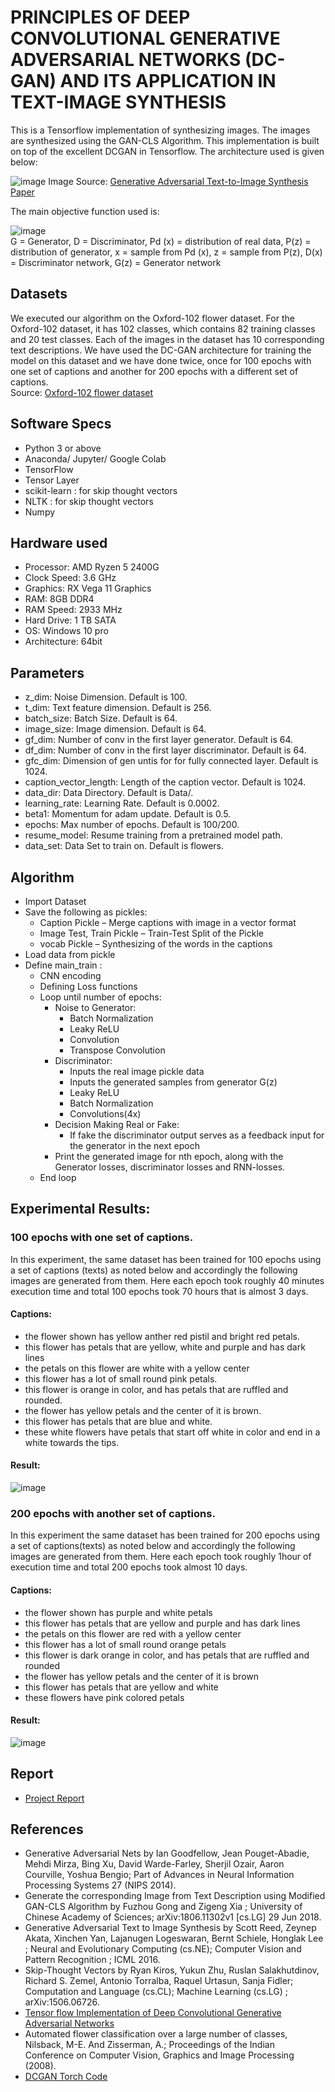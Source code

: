 # PRINCIPLES OF DEEP CONVOLUTIONAL GENERATIVE ADVERSARIAL NETWORKS (DC-GAN) AND ITS APPLICATION IN TEXT-IMAGE SYNTHESIS

This is a Tensorflow implementation of synthesizing images. The images are synthesized using the GAN-CLS Algorithm. This implementation is built on top of the excellent DCGAN in Tensorflow.
The architecture used is given below:

![image](https://github.com/Sayak007/Text-to-Image-Synthesis-using-DCGAN/blob/main/Images/img2.jpg)
Image Source: [Generative Adversarial Text-to-Image Synthesis Paper](https://arxiv.org/abs/1605.05396)

The main objective function used is:

![image](https://github.com/Sayak007/Text-to-Image-Synthesis-using-DCGAN/blob/main/Images/img1.jpg)<br /> 
G = Generator, D = Discriminator, Pd (x) = distribution of real data, P(z) = distribution of generator, 
x = sample from Pd (x), z = sample from P(z), D(x) = Discriminator network, G(z) = Generator network

## Datasets
We executed our algorithm on the Oxford-102 flower dataset. For the Oxford-102 dataset, it has 102 classes, which contains 82 training classes and 20 test classes. Each of the images in the dataset has 10 corresponding text descriptions. We have used the DC-GAN architecture for training the model on this dataset and we have done twice, once for 100 epochs with one set of captions and another for 200 epochs with a different set of captions. 
<br/>Source: [Oxford-102 flower dataset](https://www.robots.ox.ac.uk/~vgg/data/flowers/102/)

## Software Specs
* Python 3 or above
* Anaconda/ Jupyter/ Google Colab
* TensorFlow 
* Tensor Layer
* scikit-learn : for skip thought vectors
* NLTK : for skip thought vectors
* Numpy 

## Hardware used
* Processor: AMD Ryzen 5 2400G
* Clock Speed: 3.6 GHz
* Graphics: RX Vega 11 Graphics
* RAM: 8GB DDR4
* RAM Speed: 2933 MHz
* Hard Drive: 1 TB SATA
* OS: Windows 10 pro
* Architecture: 64bit

## Parameters
* z_dim: Noise Dimension. Default is 100.
* t_dim: Text feature dimension. Default is 256.
* batch_size: Batch Size. Default is 64.
* image_size: Image dimension. Default is 64.
* gf_dim: Number of conv in the first layer generator. Default is 64.
* df_dim: Number of conv in the first layer discriminator. Default is 64.
* gfc_dim: Dimension of gen untis for for fully connected layer. Default is 1024.
* caption_vector_length: Length of the caption vector. Default is 1024.
* data_dir: Data Directory. Default is Data/.
* learning_rate: Learning Rate. Default is 0.0002.
* beta1: Momentum for adam update. Default is 0.5.
* epochs: Max number of epochs. Default is 100/200.
* resume_model: Resume training from a pretrained model path.
* data_set: Data Set to train on. Default is flowers.

## Algorithm
* Import Dataset
* Save the following  as pickles:
  * Caption Pickle – Merge captions with image in a vector format
  * Image Test, Train Pickle – Train-Test Split of the Pickle
  * vocab Pickle – Synthesizing of the words in the captions
* Load data from pickle
* Define main_train :
  * CNN encoding
  * Defining Loss functions
  * Loop until number of epochs:
    * Noise to Generator:
      * Batch Normalization
      * Leaky ReLU
      * Convolution
      * Transpose Convolution
    * Discriminator:
      * Inputs the real image pickle data
      * Inputs the generated samples from generator G(z)
      * Leaky ReLU
      * Batch Normalization
      * Convolutions(4x)
    * Decision Making Real or Fake:
      * If fake the discriminator output serves as a feedback input for the generator in the next epoch
    * Print the generated image for nth epoch, along with the Generator losses, discriminator losses and RNN-losses.
  * End loop

## Experimental Results:
### 100 epochs with one set of captions.
In this experiment, the same dataset has been trained for 100 epochs using a set of captions (texts) as noted below and accordingly the following images are generated from them. Here each epoch took roughly 40 minutes execution time and total 100 epochs took 70 hours that is almost 3 days.
#### Captions:
* the flower shown has yellow anther red pistil and bright red petals.
* this flower has petals that are yellow, white and purple and has dark lines
* the petals on this flower are white with a yellow center
* this flower has a lot of small round pink petals.
* this flower is orange in color, and has petals that are ruffled and rounded.
* the flower has yellow petals and the center of it is brown.
* this flower has petals that are blue and white.
* these white flowers have petals that start off white in color and end in a white towards the tips.
#### Result:
![image](https://github.com/Sayak007/Text-to-Image-Synthesis-using-DCGAN/blob/main/Result/train_100.png)

### 200 epochs with another set of captions.
In this experiment the same dataset has been trained for 200 epochs using a set of captions(texts) as noted below and accordingly the following images are generated from them. Here each epoch took roughly 1hour of execution time and total 200 epochs took almost 10 days.
#### Captions:
* the flower shown has purple and white petals
* this flower has petals that are yellow and purple and has dark lines
* the petals on this flower are red with a yellow center
* this flower has a lot of small round orange petals
* this flower is dark orange in color, and has petals that are ruffled and rounded
* the flower has yellow petals and the center of it is brown
* this flower has petals that are yellow and white
* these flowers have pink colored petals

#### Result:
![image](https://github.com/Sayak007/Text-to-Image-Synthesis-using-DCGAN/blob/main/Result/train_200.png)

## Report
* [Project Report](https://github.com/Sayak007/Text-to-Image-Synthesis-using-DCGAN/blob/main/Project%20Report.pdf)

## References

* Generative Adversarial Nets by Ian Goodfellow, Jean Pouget-Abadie, Mehdi Mirza, Bing Xu, David Warde-Farley, Sherjil Ozair, Aaron Courville, Yoshua Bengio; Part of Advances in Neural Information Processing Systems 27 (NIPS 2014).
* Generate the corresponding Image from Text Description using Modified GAN-CLS Algorithm by Fuzhou Gong and Zigeng Xia ; University of Chinese Academy of Sciences; arXiv:1806.11302v1 [cs.LG] 29 Jun 2018.
* Generative Adversarial Text to Image Synthesis by Scott Reed, Zeynep Akata, Xinchen Yan, Lajanugen Logeswaran, Bernt Schiele, Honglak Lee ; Neural and Evolutionary Computing (cs.NE); Computer Vision and Pattern Recognition ; ICML 2016.
* Skip-Thought Vectors by Ryan Kiros, Yukun Zhu, Ruslan Salakhutdinov, Richard S. Zemel, Antonio Torralba, Raquel Urtasun, Sanja Fidler; Computation and Language (cs.CL); Machine Learning (cs.LG) ; arXiv:1506.06726.
* [Tensor flow Implementation of Deep Convolutional Generative Adversarial Networks](https://www.tensorflow.org/tutorials/generative/dcgan)
* Automated flower classification over a large number of classes, Nilsback, M-E. And Zisserman, A.; Proceedings of the Indian Conference on Computer Vision, Graphics and Image Processing (2008).
* [DCGAN Torch Code](https://pytorch.org/tutorials/beginner/dcgan_faces_tutorial.html)
